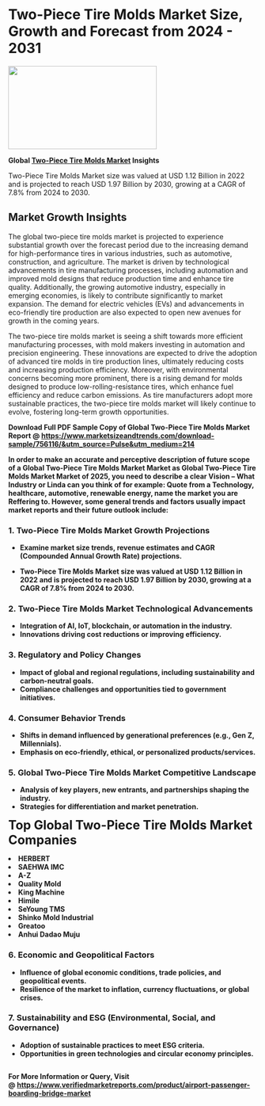 <H1>Two-Piece Tire Molds Market Size, Growth and Forecast from 2024 - 2031</H1><img class="aligncenter size-medium wp-image-584254" src="https://thirdeyenews.in/wp-content/uploads/2024/09/Global-Market-Research-300x168.jpeg" alt="" width="300" height="168" /><p><strong>Global&nbsp;<a href="https://www.marketsizeandtrends.com/download-sample/756116/&amp;utm_source=Pulse&amp;utm_medium=214">Two-Piece Tire Molds Market</a> Insights</strong></p><p>Two-Piece Tire Molds Market size was valued at USD 1.12 Billion in 2022 and is projected to reach USD 1.97 Billion by 2030, growing at a CAGR of 7.8% from 2024 to 2030.</p><p><h2>Market Growth Insights</h2> <p>The global two-piece tire molds market is projected to experience substantial growth over the forecast period due to the increasing demand for high-performance tires in various industries, such as automotive, construction, and agriculture. The market is driven by technological advancements in tire manufacturing processes, including automation and improved mold designs that reduce production time and enhance tire quality. Additionally, the growing automotive industry, especially in emerging economies, is likely to contribute significantly to market expansion. The demand for electric vehicles (EVs) and advancements in eco-friendly tire production are also expected to open new avenues for growth in the coming years.</p> <p><strong></strong></p> <p>The two-piece tire molds market is seeing a shift towards more efficient manufacturing processes, with mold makers investing in automation and precision engineering. These innovations are expected to drive the adoption of advanced tire molds in tire production lines, ultimately reducing costs and increasing production efficiency. Moreover, with environmental concerns becoming more prominent, there is a rising demand for molds designed to produce low-rolling-resistance tires, which enhance fuel efficiency and reduce carbon emissions. As tire manufacturers adopt more sustainable practices, the two-piece tire molds market will likely continue to evolve, fostering long-term growth opportunities.</p> <p><strong></p><p><span class=""><strong>Download Full PDF Sample Copy of Global Two-Piece Tire Molds Market Report</strong> @ <a href="https://www.marketsizeandtrends.com/download-sample/756116/&amp;utm_source=Pulse&amp;utm_medium=214" target="_blank">https://www.marketsizeandtrends.com/download-sample/756116/&amp;utm_source=Pulse&amp;utm_medium=214</a></span></p><p>In order to make an accurate and perceptive description of future scope of a Global&nbsp;Two-Piece Tire Molds Market Market as Global&nbsp;Two-Piece Tire Molds Market Market of 2025, you need to describe a clear Vision &ndash; What Industry or Linda can you think of for example: Quote from a Technology, healthcare, automotive, renewable energy, name the market you are Reffering to. However, some general trends and factors usually impact market reports and their future outlook include:</p><h3>1.&nbsp;<strong>Two-Piece Tire Molds Market Growth Projections</strong></h3><ul><li>Examine market size trends, revenue estimates and CAGR (Compounded Annual Growth Rate) projections.</li><li><p>Two-Piece Tire Molds Market size was valued at USD 1.12 Billion in 2022 and is projected to reach USD 1.97 Billion by 2030, growing at a CAGR of 7.8% from 2024 to 2030.</p></li></ul><h3>2.&nbsp;<strong>Two-Piece Tire Molds Market Technological Advancements</strong></h3><ul><li>Integration of AI, IoT, blockchain, or automation in the industry.</li><li>Innovations driving cost reductions or improving efficiency.</li></ul><h3>3.&nbsp;<strong>Regulatory and Policy Changes</strong></h3><ul><li>Impact of global and regional regulations, including sustainability and carbon-neutral goals.</li><li>Compliance challenges and opportunities tied to government initiatives.</li></ul><h3>4.&nbsp;<strong>Consumer Behavior Trends</strong></h3><ul><li>Shifts in demand influenced by generational preferences (e.g., Gen Z, Millennials).</li><li>Emphasis on eco-friendly, ethical, or personalized products/services.</li></ul><h3>5.&nbsp;<strong>Global Two-Piece Tire Molds Market Competitive Landscape</strong></h3><ul><li>Analysis of key players, new entrants, and partnerships shaping the industry.</li><li>Strategies for differentiation and market penetration.</li></ul><p data-pm-slice="1 1 []"><span style="color: inherit; font-family: inherit; font-size: 25px;">Top Global Two-Piece Tire Molds Market Companies</span></p><div class="" data-test-id=""><p><li>HERBERT</li><li> SAEHWA IMC</li><li> A-Z</li><li> Quality Mold</li><li> King Machine</li><li> Himile</li><li> SeYoung TMS</li><li> Shinko Mold Industrial</li><li> Greatoo</li><li> Anhui Dadao Muju</li></p></div><h3>6.&nbsp;<strong>Economic and Geopolitical Factors</strong></h3><ul><li>Influence of global economic conditions, trade policies, and geopolitical events.</li><li>Resilience of the market to inflation, currency fluctuations, or global crises.</li></ul><h3>7.&nbsp;<strong>Sustainability and ESG (Environmental, Social, and Governance)</strong></h3><ul><li>Adoption of sustainable practices to meet ESG criteria.</li><li>Opportunities in green technologies and circular economy principles.</li></ul><h2><strong style="font-size: 14px;">For More Information or Query, Visit @&nbsp;</strong><a style="background-color: #ffffff; font-size: 14px;" href="https://www.marketsizeandtrends.com/report/two-piece-tire-molds-market/" target="_blank">https://www.verifiedmarketreports.com/product/airport-passenger-boarding-bridge-market</a></h2>

